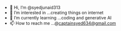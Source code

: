- 👋 Hi, I’m @syedjunaid313
- 👀 I’m interested in ...creating things on internet
- 🌱 I’m currently learning ...coding and generative AI
- 📫 How to reach me ...@captainsyed634@gmail.com

<!---
syedjunaid313/syedjunaid313 is a ✨ special ✨ repository because its `README.md` (this file) appears on your GitHub profile.
You can click the Preview link to take a look at your changes.
--->
